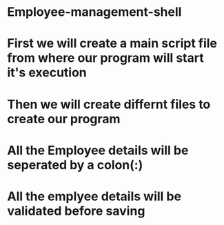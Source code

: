 # Employee-management-shell
# First we will create a main script file from where our program will start it's execution
# Then we will create differnt files to create our program
# All the Employee details will be seperated by a colon(:)
# All the emplyee details will be validated before saving 